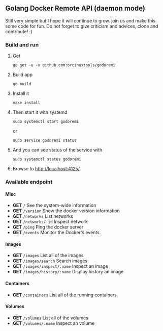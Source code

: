 ## Golang Docker Remote API (daemon mode)
Still very simple but I hope it will continue to grow. join us and make this some code for fun.
Do not forget to give criticism and advices, clone and contribute! :)

### Build and run
1. Get
    ```
    go get -u -v github.com:orcinustools/godoremi
    ```
2. Build app
    ```
    go build
    ```
3. Install it
    ```
    make install
    ```
4. Then start it with systemd
    ```
    sudo systemctl start godoremi
    ```
    or
    ```
    sudo service godoremi status
    ```
5. And you can see status of the service with
    ```
    sudo systemctl status godoremi
    ```
6. Browse to [http://localhost:4125/](http://localhost:4125/)

### Available endpoint
#### Misc
- **GET** `/` See the system-wide information
- **GET** `/version` Show the docker version information
- **GET** `/networks` List networks
- **GET** `/networks/:id` Inspect network
- **GET** `/ping` Ping the docker server
- **GET** `/events` Monitor the Docker's events

#### Images
- **GET** `/images` List all of the images 
- **GET** `/images/search` Search images
- **GET** `/images/inspect/:name` Inspect an image
- **GET** `/images/history/:name` Display history an image

#### Containers
- **GET** `/containers` List all of the running containers

#### Volumes
- **GET** `/volumes` List all of the volumes
- **GET** `/volumes/:name` Inspect an volume